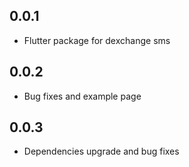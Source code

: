 ## 0.0.1

* Flutter package for dexchange sms

## 0.0.2

* Bug fixes and example page

## 0.0.3

* Dependencies upgrade and bug fixes
